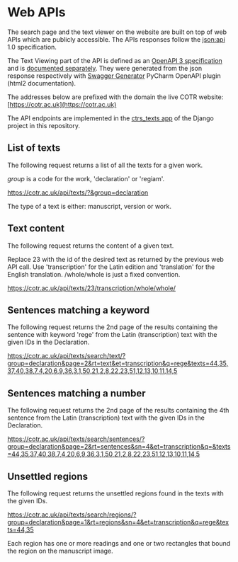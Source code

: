 # Web APIs

The search page and the text viewer on the website 
are built on top of web APIs which are
publicly accessible. The APIs responses follow the 
[json:api](https://jsonapi.org/) 1.0 specification.

The Text Viewing part of the API is defined as an [OpenAPI 3 specification](./apis/ctrs-openapi.yaml)
and is [documented separately](https://kingsdigitallab.github.io/cotr/apis/docs/index.html).
They were generated from the json response respectively with
[Swagger Generator](https://roger13.github.io/SwagDefGen/)
PyCharm OpenAPI plugin (html2 documentation).

The addresses below are prefixed with the domain the live COTR website:
[https://cotr.ac.uk](https://cotr.ac.uk)

The API endpoints are implemented in the [ctrs_texts app](https://github.com/kingsdigitallab/cotr/blob/master/cotr/ctrs_texts/views/texts_json.py) 
of the Django project in this repository.

## List of texts

The following request returns a list of all the texts for a given work.

*group* is a code for the work, 'declaration' or 'regiam'.

https://cotr.ac.uk/api/texts/?&group=declaration

The type of a text is either: manuscript, version or work.

## Text content

The following request returns the content of a given text.

Replace 23 with the id of the desired text as returned by the previous
web API call. Use 'transcription' for the Latin edition and 'translation'
for the English translation. /whole/whole is just a fixed convention.

https://cotr.ac.uk/api/texts/23/transcription/whole/whole/

## Sentences matching a keyword

The following request returns the 2nd page of the results containing 
the sentence with keyword 'rege' from the Latin (transcription) text 
with the given IDs in the Declaration.

https://cotr.ac.uk/api/texts/search/text/?group=declaration&page=2&rt=text&et=transcription&q=rege&texts=44,35,37,40,38,7,4,20,6,9,36,3,1,50,21,2,8,22,23,51,12,13,10,11,14,5

## Sentences matching a number

The following request returns the 2nd page of the results containing 
the 4th sentence from the Latin (transcription) text with the given IDs 
in the Declaration.

https://cotr.ac.uk/api/texts/search/sentences/?group=declaration&page=2&rt=sentences&sn=4&et=transcription&q=&texts=44,35,37,40,38,7,4,20,6,9,36,3,1,50,21,2,8,22,23,51,12,13,10,11,14,5

## Unsettled regions

The following request returns the unsettled regions found in the texts
with the given IDs.

https://cotr.ac.uk/api/texts/search/regions/?group=declaration&page=1&rt=regions&sn=4&et=transcription&q=rege&texts=44,35

Each region has one or more readings and one or two rectangles that bound the
region on the manuscript image.
